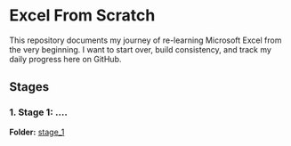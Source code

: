 # Excel From Scratch

This repository documents my journey of re-learning Microsoft Excel from the very beginning. I want to start over, build consistency, and track my daily progress here on GitHub.  

## Stages

### **1. Stage 1:** ....

**Folder:** [stage_1](./stage_1/)


